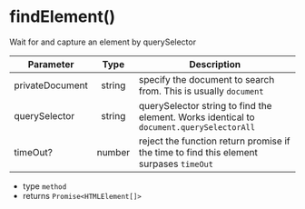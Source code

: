 # findElement()
Wait for and capture an element by querySelector

|Parameter|Type|Description|
|-----|:------:|-----------|
|privateDocument|string|specify the document to search from. This is usually `document`|
|querySelector|string|querySelector string to find the element. Works identical to `document.querySelectorAll`|
|timeOut?|number|reject the function return promise if the time to find this element surpases `timeOut` |


- type `method`
- returns `Promise<HTMLElement[]>`